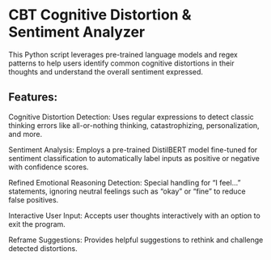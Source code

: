 # CBT Cognitive Distortion & Sentiment Analyzer

This Python script leverages pre-trained language models and regex patterns to help users identify common cognitive distortions in their thoughts and understand the overall sentiment expressed.

## Features:

Cognitive Distortion Detection: Uses regular expressions to detect classic thinking errors like all-or-nothing thinking, catastrophizing, personalization, and more.

Sentiment Analysis: Employs a pre-trained DistilBERT model fine-tuned for sentiment classification to automatically label inputs as positive or negative with confidence scores.

Refined Emotional Reasoning Detection: Special handling for “I feel...” statements, ignoring neutral feelings such as “okay” or “fine” to reduce false positives.

Interactive User Input: Accepts user thoughts interactively with an option to exit the program.

Reframe Suggestions: Provides helpful suggestions to rethink and challenge detected distortions.
